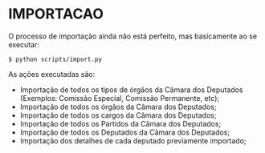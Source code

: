 IMPORTACAO
==========


O processo de importação ainda não está perfeito, mas basicamente ao se
executar:

    $ python scripts/import.py

As ações executadas são:

  * Importação de todos os tipos de órgãos da Câmara dos Deputados (Exemplos:
    Comissão Especial, Comissão Permanente, etc);
  * Importação de todos os órgãos da Câmara dos Deputados;
  * Importação de todos os cargos da Câmara dos Deputados;
  * Importação de todos os Partidos da Câmara dos Deputados;
  * Importação de todos os Deputados da Câmara dos Deputados;
  * Importação dos detalhes de cada deputado previamente importado;
